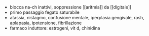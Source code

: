 - blocca na-ch inattivi, soppressione [[aritmia]] da [[digitale]]
- primo passaggio fegato saturabile
- atassia, nistagmo, confusione mentale, iperplasia gengivale, rash, aplapasia, ipotensione, fibrillazione
- farmaco induttore: estrogeni, vit d, chinidina